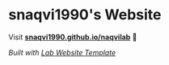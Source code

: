 
# snaqvi1990's Website

Visit **[snaqvi1990.github.io/naqvilab](https://snaqvi1990.github.io/naqvilab)** 🚀

_Built with [Lab Website Template](https://greene-lab.gitbook.io/lab-website-template-docs)_

